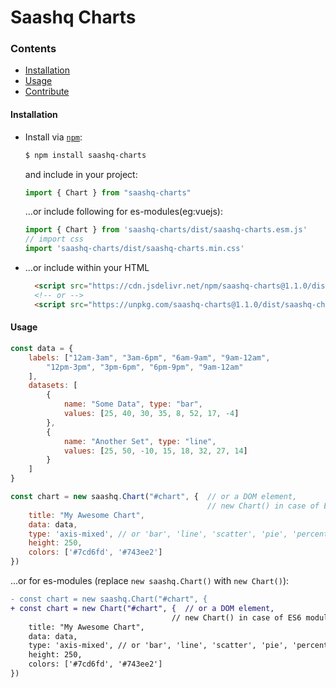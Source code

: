 # Saashq Charts

### Contents
* [Installation](#installation)
* [Usage](#usage)
* [Contribute](https://saashq.org/charts/docs/contributing)

#### Installation
* Install via [`npm`](https://www.npmjs.com/get-npm):

  ```sh
  $ npm install saashq-charts
  ```

  and include in your project:
  ```js
  import { Chart } from "saashq-charts"
  ```

  ...or include following for es-modules(eg:vuejs):
  ```js
  import { Chart } from 'saashq-charts/dist/saashq-charts.esm.js'
  // import css
  import 'saashq-charts/dist/saashq-charts.min.css'
  ```

* ...or include within your HTML

  ```html
    <script src="https://cdn.jsdelivr.net/npm/saashq-charts@1.1.0/dist/saashq-charts.min.iife.js"></script>
    <!-- or -->
    <script src="https://unpkg.com/saashq-charts@1.1.0/dist/saashq-charts.min.iife.js"></script>
  ```

#### Usage
```js
const data = {
    labels: ["12am-3am", "3am-6pm", "6am-9am", "9am-12am",
        "12pm-3pm", "3pm-6pm", "6pm-9pm", "9am-12am"
    ],
    datasets: [
        {
            name: "Some Data", type: "bar",
            values: [25, 40, 30, 35, 8, 52, 17, -4]
        },
        {
            name: "Another Set", type: "line",
            values: [25, 50, -10, 15, 18, 32, 27, 14]
        }
    ]
}

const chart = new saashq.Chart("#chart", {  // or a DOM element,
                                            // new Chart() in case of ES6 module with above usage
    title: "My Awesome Chart",
    data: data,
    type: 'axis-mixed', // or 'bar', 'line', 'scatter', 'pie', 'percentage'
    height: 250,
    colors: ['#7cd6fd', '#743ee2']
})
```

...or for es-modules (replace `new saashq.Chart()` with `new Chart()`):
```diff
- const chart = new saashq.Chart("#chart", {
+ const chart = new Chart("#chart", {  // or a DOM element,
                                    // new Chart() in case of ES6 module with above usage
    title: "My Awesome Chart",
    data: data,
    type: 'axis-mixed', // or 'bar', 'line', 'scatter', 'pie', 'percentage'
    height: 250,
    colors: ['#7cd6fd', '#743ee2']
})
```


